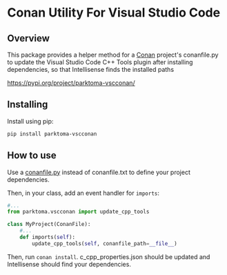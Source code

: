 # Conan Utility For Visual Studio Code

## Overview
This package provides a helper method for a [Conan](https://conan.io) project's conanfile.py to update the Visual Studio Code C++ Tools plugin after installing dependencies, so that Intellisense finds the installed paths

https://pypi.org/project/parktoma-vscconan/

## Installing
Install using pip:
```bash
pip install parktoma-vscconan
```

## How to use
Use a [conanfile.py](https://docs.conan.io/en/latest/reference/conanfile.html) instead of conanfile.txt to define your project dependencies.

Then, in your class, add an event handler for ```imports```:
```python
#...
from parktoma.vscconan import update_cpp_tools

class MyProject(ConanFile):
    #...
    def imports(self):
        update_cpp_tools(self, conanfile_path=__file__)
```

Then, run ```conan install```. c_cpp_properties.json should be updated and Intellisense should find your dependencies.
